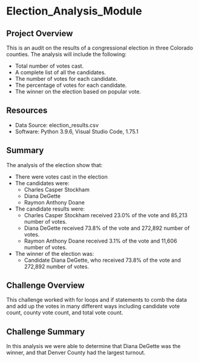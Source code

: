 # Election_Analysis_Module 

## Project Overview
This is an audit on the results of a congressional election in three Colorado counties. The analysis will include the following:

- Total number of votes cast.
- A complete list of all the candidates. 
- The number of votes for each candidate. 
- The percentage of votes for each candidate.
- The winner on the election based on popular vote. 


## Resources 
- Data Source: election_results.csv
- Software: Python 3.9.6, Visual Studio Code, 1.75.1


## Summary
The analysis of the election show that:

-	There were votes cast in the election
-	The candidates were:
      - Charles Casper Stockham 
      - Diana DeGette
      - Raymon Anthony Doane
-	The candidate results were:
      - Charles Casper Stockham received 23.0% of the vote and 85,213 number of votes. 
      - Diana DeGette received 73.8% of the vote and 272,892 number of votes.
      - Raymon Anthony Doane received 3.1% of the vote and 11,606 number of votes.
-	The winner of the election was:
      - Candidate Diana DeGette, who received 73.8% of the vote and 272,892 number of votes.


## Challenge Overview
This challenge worked with for loops and if statements to comb the data and add up the votes in many different ways including candidate vote count, county vote count, and total vote count. 

## Challenge Summary
In this analysis we were able to determine that Diana DeGette was the winner, and that Denver County had the largest turnout.


